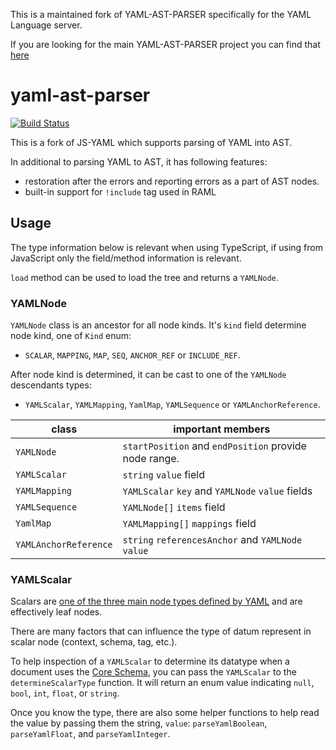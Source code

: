 
This is a maintained fork of YAML-AST-PARSER specifically for the YAML Language server.

If you are looking for the main YAML-AST-PARSER project you can find that [here](https://github.com/mulesoft-labs/yaml-ast-parser)

# yaml-ast-parser

[![Build Status](https://travis-ci.org/redhat-developer/yaml-ast-parser.svg?branch=master)](https://travis-ci.org/jpinkney/yaml-ast-parser)

This is a fork of JS-YAML which supports parsing of YAML into AST.

In additional to parsing YAML to AST, it has following features:

* restoration after the errors and reporting errors as a part of AST nodes.
* built-in support for `!include` tag used in RAML

## Usage
The type information below is relevant when using TypeScript, if using from JavaScript only the field/method information is relevant.

`load` method can be used to load the tree and returns a `YAMLNode`.

### YAMLNode
`YAMLNode` class is an ancestor for all node kinds.
It's `kind` field determine node kind, one of `Kind` enum:
  * `SCALAR`, `MAPPING`, `MAP`, `SEQ`, `ANCHOR_REF` or `INCLUDE_REF`.
 
After node kind is determined, it can be cast to one of the `YAMLNode` descendants types:
 * `YAMLScalar`, `YAMLMapping`, `YamlMap`, `YAMLSequence` or `YAMLAnchorReference`.

| class | important members |
|-------|-------------------|
| `YAMLNode` | `startPosition` and `endPosition` provide node range.|
| `YAMLScalar` | `string` `value` field |
| `YAMLMapping` |`YAMLScalar` `key` and `YAMLNode` `value` fields | 
| `YAMLSequence` | `YAMLNode[]` `items` field|
| `YamlMap` | `YAMLMapping[]` `mappings` field|
| `YAMLAnchorReference` | `string` `referencesAnchor` and `YAMLNode` `value`|

### YAMLScalar

Scalars are [one of the three main node types defined by YAML](http://www.yaml.org/spec/1.2/spec.html#scalar//) and are effectively leaf nodes.

There are many factors that can influence the type of datum represent in scalar node (context, schema, tag, etc.).

To help inspection of a `YAMLScalar` to determine its datatype when a document uses the [Core Schema](http://www.yaml.org/spec/1.2/spec.html#id2804923), you can pass the `YAMLScalar` to the `determineScalarType` function.  It will return an enum value indicating `null`, `bool`, `int`, `float`, or `string`.

Once you know the type, there are also some helper functions to help read the value by passing them the string, `value`: `parseYamlBoolean`, `parseYamlFloat`, and `parseYamlInteger`.

